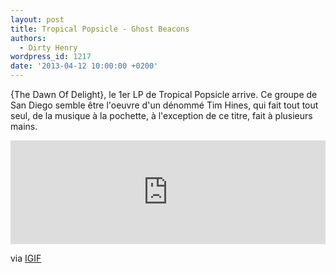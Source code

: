```yaml
---
layout: post
title: Tropical Popsicle - Ghost Beacons
authors:
  - Dirty Henry
wordpress_id: 1217
date: '2013-04-12 10:00:00 +0200'
---
```

{The Dawn Of Delight}, le 1er LP de Tropical Popsicle arrive. Ce groupe de San Diego semble être l'oeuvre d'un dénommé Tim Hines, qui fait tout tout seul, de la musique à la pochette, à l'exception de ce titre, fait à plusieurs mains.

<iframe width="100%" height="166" scrolling="no" frameborder="no" src="https://w.soundcloud.com/player/?url=http%3A%2F%2Fapi.soundcloud.com%2Ftracks%2F53075947"></iframe>

via [IGIF](http://www.iguessimfloating.net/2013/03/listen-topical-popsicle-the-dawn-of-delight-lp.html)
